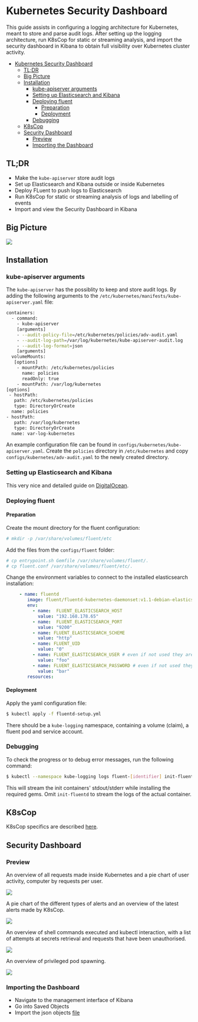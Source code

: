 # Kubernetes Security Dashboard

This guide assists in configuring a logging architecture for Kubernetes, meant to store and parse audit logs. After setting up the logging architecture, run K8sCop for static or streaming analysis, and import the security dashboard in Kibana to obtain full visibility over Kubernetes cluster activity.

<!-- vim-markdown-toc GFM -->

- [Kubernetes Security Dashboard](#kubernetes-security-dashboard)
  - [TL;DR](#tldr)
  - [Big Picture](#big-picture)
  - [Installation](#installation)
    - [kube-apiserver arguments](#kube-apiserver-arguments)
    - [Setting up Elasticsearch and Kibana](#setting-up-elasticsearch-and-kibana)
    - [Deploying fluent](#deploying-fluent)
      - [Preparation](#preparation)
      - [Deployment](#deployment)
    - [Debugging](#debugging)
  - [K8sCop](#k8scop)
  - [Security Dashboard](#security-dashboard)
    - [Preview](#preview)
    - [Importing the Dashboard](#importing-the-dashboard)

<!-- vim-markdown-toc -->

## TL;DR

- Make the `kube-apiserver` store audit logs
- Set up Elasticsearch and Kibana outside or inside Kubernetes
- Deploy FLuent to push logs to Elasticsearch
- Run K8sCop for static or streaming analysis of logs and labelling of events
- Import and view the Security Dashboard in Kibana

## Big Picture

![](images/diagram.png)

## Installation

### kube-apiserver arguments

The `kube-apiserver` has the possiblity to keep and store audit logs. By adding the following arguments to the `/etc/kubernetes/manifests/kube-apiserver.yaml` file:

```bash
containers:
  - command:
    - kube-apiserver
    [arguments]
    - --audit-policy-file=/etc/kubernetes/policies/adv-audit.yaml
    - --audit-log-path=/var/log/kubernetes/kube-apiserver-audit.log
    - --audit-log-format=json
    [arguments]
  volumeMounts:
   [options]
    - mountPath: /etc/kubernetes/policies
      name: policies
      readOnly: true
    - mountPath: /var/log/kubernetes
[options]
 - hostPath:
   path: /etc/kubernetes/policies
   type: DirectoryOrCreate
  name: policies
- hostPath:
   path: /var/log/kubernetes
   type: DirectoryOrCreate
  name: var-log-kubernetes
```

An example configuration file can be found in `configs/kubernetes/kube-apiserver.yaml`. Create the `policies` directory in `/etc/kubernetes` and copy `configs/kubernetes/adv-audit.yaml` to the newly created directory.

### Setting up Elasticsearch and Kibana

This very nice and detailed guide on [DigitalOcean](https://www.digitalocean.com/community/tutorials/how-to-install-elasticsearch-logstash-and-kibana-elastic-stack-on-ubuntu-16-04). 

### Deploying fluent

#### Preparation

Create the mount directory for the fluent configuration:

```bash
# mkdir -p /var/share/volumes/fluent/etc
```

Add the files from the `configs/fluent` folder:

```bash
# cp entrypoint.sh Gemfile /var/share/volumes/fluent/.
# cp fluent.conf /var/share/volumes/fluent/etc/.
```

Change the environment variables to connect to the installed elasticsearch installation:

```yaml
     - name: fluentd
        image: fluent/fluentd-kubernetes-daemonset:v1.1-debian-elasticsearch
        env:
          - name:  FLUENT_ELASTICSEARCH_HOST
            value: "192.168.178.65"
          - name:  FLUENT_ELASTICSEARCH_PORT
            value: "9200"
          - name: FLUENT_ELASTICSEARCH_SCHEME
            value: "http"
          - name: FLUENT_UID
            value: "0"
          - name: FLUENT_ELASTICSEARCH_USER # even if not used they are necessary
            value: "foo"
          - name: FLUENT_ELASTICSEARCH_PASSWORD # even if not used they are necessary
            value: "bar"
        resources:
```

#### Deployment

Apply the yaml configuration file:

```bash
$ kubectl apply -f fluentd-setup.yml
```

There should be a `kube-logging` namespace, containing a volume (claim), a fluent pod and service account.

### Debugging 

To check the progress or to debug error messages, run the following command:

```bash
$ kubectl --namespace kube-logging logs fluent-[identifier] init-fluentd -f
```

This will stream the init containers' stdout/stderr while installing the required gems.
Omit `init-fluentd` to stream the logs of the actual container.

## K8sCop

K8sCop specifics are described [here](alert-system/README.md).

## Security Dashboard

### Preview

An overview of all requests made inside Kubernetes and a pie chart of user activity, computer by requests per user.

![](images/dashboard1.png)

A pie chart of the different types of alerts and an overview of the latest alerts made by K8sCop. 

![](images/dashboard2.png)

An overview of shell commands executed and kubectl interaction, with a list of attempts at secrets retrieval and requests that have been unauthorised. 

![](images/dashboard3.png)

An overview of privileged pod spawning. 

![](images/dashboard4.png)

### Importing the Dashboard

- Navigate to the management interface of Kibana
- Go into Saved Objects
- Import the json objects [file](configs/kibana/k8s-security-dashboard.json) 
